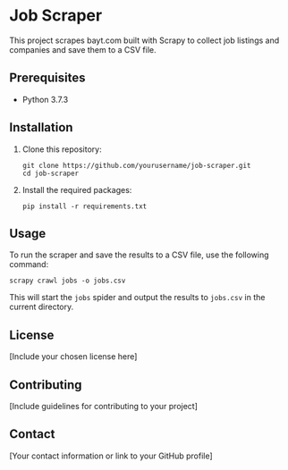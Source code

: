 # Job Scraper

This project scrapes bayt.com built with Scrapy to collect job listings and companies and save them to a CSV file.

## Prerequisites

- Python 3.7.3

## Installation

1. Clone this repository:
   ```
   git clone https://github.com/yourusername/job-scraper.git
   cd job-scraper
   ```

2. Install the required packages:
   ```
   pip install -r requirements.txt
   ```

## Usage

To run the scraper and save the results to a CSV file, use the following command:

```
scrapy crawl jobs -o jobs.csv
```

This will start the `jobs` spider and output the results to `jobs.csv` in the current directory.

## License

[Include your chosen license here]

## Contributing

[Include guidelines for contributing to your project]

## Contact

[Your contact information or link to your GitHub profile]
